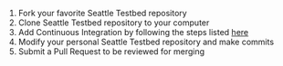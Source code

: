 1.	Fork your favorite Seattle Testbed repository
1.	Clone Seattle Testbed repository to your computer
1.	Add Continuous Integration by following the steps listed [here](https://github.com/SeattleTestbed/seattlelib_v2/wiki/Continuous-Integration-for-the-Team)
1.	Modify your personal Seattle Testbed repository and make commits 
1.	Submit a Pull Request to be reviewed for merging
